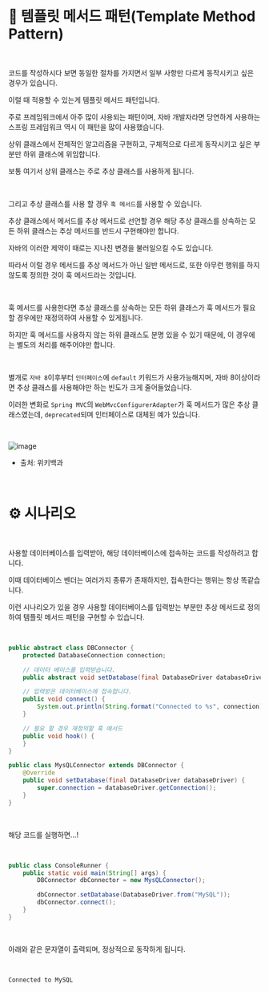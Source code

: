 # 📜 템플릿 메서드 패턴(Template Method Pattern)

<br />

코드를 작성하시다 보면 동일한 절차를 가지면서 일부 사항만 다르게 동작시키고 싶은 경우가 있습니다.

이럴 때 적용할 수 있는게 템플릿 메서드 패턴입니다.

주로 프레임워크에서 아주 많이 사용되는 패턴이며, 자바 개발자라면 당연하게 사용하는 스프링 프레임워크 역시 이 패턴을 많이 사용했습니다.

상위 클래스에서 전체적인 알고리즘을 구현하고, 구체적으로 다르게 동작시키고 싶은 부분만 하위 클래스에 위임합니다.

보통 여기서 상위 클래스는 주로 추상 클래스를 사용하게 됩니다.

<br />

그리고 추상 클래스를 사용 할 경우 `훅 메서드`를 사용할 수 있습니다.

추상 클래스에서 메서드를 추상 메서드로 선언할 경우 해당 추상 클래스를 상속하는 모든 하위 클래스는 추상 메서드를 반드시 구현해야만 합니다.

자바의 이러한 제약이 때로는 지나친 변경을 불러일으킬 수도 있습니다.

따라서 이럴 경우 메서드를 추상 메서드가 아닌 일반 메서드로, 또한 아무런 행위를 하지 않도록 정의한 것이 훅 메서드라는 것입니다.

<br />

훅 메서드를 사용한다면 추상 클래스를 상속하는 모든 하위 클래스가 훅 메서드가 필요할 경우에만 재정의하여 사용할 수 있게됩니다.

하지만 훅 메서드를 사용하지 않는 하위 클래스도 분명 있을 수 있기 때문에, 이 경우에는 별도의 처리를 해주어야만 합니다.

<br />

별개로 `자바 8`이후부터 `인터페이스`에 `default` 키워드가 사용가능해지며, 자바 8이상이라면 추상 클래스를 사용해야만 하는 빈도가 크게 줄어들었습니다.

이러한 변화로 `Spring MVC`의 `WebMvcConfigurerAdapter`가 훅 메서드가 많은 추상 클래스였는데, `deprecated`되며 인터페이스로 대체된 예가 있습니다.

<br />

![image](https://user-images.githubusercontent.com/71188307/132672064-677f06d1-b240-4728-98bd-63fdfefb824f.png)

- 출처: 위키백과

<br />

# ⚙ 시나리오

<br />

사용할 데이터베이스를 입력받아, 해당 데이터베이스에 접속하는 코드를 작성하려고 합니다.

이때 데이터베이스 벤더는 여러가지 종류가 존재하지만, 접속한다는 행위는 항상 똑같습니다.

이런 시나리오가 있을 경우 사용할 데이터베이스를 입력받는 부분만 추상 메서드로 정의하여 템플릿 메서드 패턴을 구현할 수 있습니다.

<br />

```java
public abstract class DBConnector {
    protected DatabaseConnection connection;

    // 데이터 베이스를 입력받습니다.
    public abstract void setDatabase(final DatabaseDriver databaseDriver);

    // 입력받은 데이터베이스에 접속합니다.
    public void connect() {
        System.out.println(String.format("Connected to %s", connection));
    }

    // 필요 할 경우 재정의할 훅 메서드
    public void hook() {
    }
}

public class MysQLConnector extends DBConnector {
    @Override
    public void setDatabase(final DatabaseDriver databaseDriver) {
        super.connection = databaseDriver.getConnection();
    }
}
```

<br />

해당 코드를 실행하면...!

<br />

```java
public class ConsoleRunner {
    public static void main(String[] args) {
        DBConnector dbConnector = new MysQLConnector();

        dbConnector.setDatabase(DatabaseDriver.from("MySQL"));
        dbConnector.connect();
    }
}
```

<br />

아래와 같은 문자열이 출력되며, 정상적으로 동작하게 됩니다.

<br />

```shell
Connected to MySQL
```

<br />
